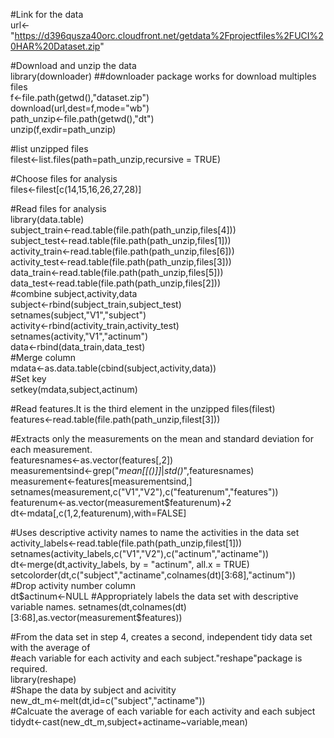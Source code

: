 
#Link for the data  
url<-"https://d396qusza40orc.cloudfront.net/getdata%2Fprojectfiles%2FUCI%20HAR%20Dataset.zip"  

#Download and unzip the data  
library(downloader) ##downloader package works for download multiples files  
f<-file.path(getwd(),"dataset.zip")  
download(url,dest=f,mode="wb")  
path_unzip<-file.path(getwd(),"dt")  
unzip(f,exdir=path_unzip)  


#list unzipped files  
filest<-list.files(path=path_unzip,recursive = TRUE)  

#Choose files for analysis  
files<-filest[c(14,15,16,26,27,28)]  

#Read files for analysis  
library(data.table)  
subject_train<-read.table(file.path(path_unzip,files[4]))  
subject_test<-read.table(file.path(path_unzip,files[1]))  
activity_train<-read.table(file.path(path_unzip,files[6]))  
activity_test<-read.table(file.path(path_unzip,files[3]))  
data_train<-read.table(file.path(path_unzip,files[5]))  
data_test<-read.table(file.path(path_unzip,files[2]))  
#combine subject,activity,data   
subject<-rbind(subject_train,subject_test)  
setnames(subject,"V1","subject")  
activity<-rbind(activity_train,activity_test)  
setnames(activity,"V1","actinum")  
data<-rbind(data_train,data_test)  
#Merge column  
mdata<-as.data.table(cbind(subject,activity,data))  
#Set key  
setkey(mdata,subject,actinum)  

#Read features.It is the third element in the unzipped files(filest)  
features<-read.table(file.path(path_unzip,filest[3]))  

#Extracts only the measurements on the mean and standard deviation for each measurement.  
featuresnames<-as.vector(features[,2])  
measurementsind<-grep("*mean[[()]]*|*std()*",featuresnames)  
measurement<-features[measurementsind,]  
setnames(measurement,c("V1","V2"),c("featurenum","features"))   
featurenum<-as.vector(measurement$featurenum)+2  
dt<-mdata[,c(1,2,featurenum),with=FALSE]  

#Uses descriptive activity names to name the activities in the data set  
activity_labels<-read.table(file.path(path_unzip,filest[1]))  
setnames(activity_labels,c("V1","V2"),c("actinum","actiname"))  
dt<-merge(dt,activity_labels, by = "actinum", all.x = TRUE)  
setcolorder(dt,c("subject","actiname",colnames(dt)[3:68],"actinum"))  
#Drop activity number column  
dt$actinum<-NULL  
#Appropriately labels the data set with descriptive variable names.  
setnames(dt,colnames(dt)[3:68],as.vector(measurement$features))  
                                
#From the data set in step 4, creates a second, independent tidy data set with the average of   
#each variable for each activity and each subject."reshape"package is required.  
library(reshape)  
#Shape the data by subject and acivitity   
new_dt_m<-melt(dt,id=c("subject","actiname"))  
#Calcuate the average of each variable for each activity and each subject  
tidydt<-cast(new_dt_m,subject+actiname~variable,mean)  
